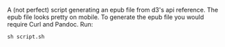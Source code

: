 A (not perfect) script generating an epub file from d3's api reference. The epub file looks pretty on mobile. To generate the epub file you would require Curl and Pandoc. Run:

    sh script.sh
